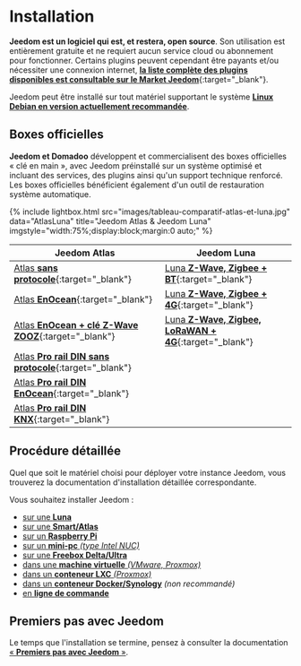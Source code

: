 # Installation

**Jeedom est un logiciel qui est, et restera, open source**. Son utilisation est entièrement gratuite et ne requiert aucun service cloud ou abonnement pour fonctionner.
Certains plugins peuvent cependant être payants et/ou nécessiter une connexion internet, [**la liste complète des plugins disponibles est consultable sur le Market Jeedom**](http://market.jeedom.fr/index.php?v=d&p=market&type=plugin){:target="_blank"}.

Jeedom peut être installé sur tout matériel supportant le système [**Linux Debian en version actuellement recommandée**](https://doc.jeedom.com/fr_FR/compatibility/#Debian).

## Boxes officielles

**Jeedom et Domadoo** développent et commercialisent des boxes officielles « clé en main », avec Jeedom préinstallé sur un système optimisé et incluant des services, des plugins ainsi qu'un support technique renforcé. Les boxes officielles bénéficient également d'un outil de restauration système automatique.

{% include lightbox.html src="images/tableau-comparatif-atlas-et-luna.jpg" data="AtlasLuna" title="Jeedom Atlas & Jeedom Luna" imgstyle="width:75%;display:block;margin:0 auto;" %}

| Jeedom Atlas            | Jeedom Luna             |
|-------------------------|-------------------------|
| [Atlas **sans protocole**](https://www.domadoo.fr/fr/box-domotique/7329-jeedom-controleur-domotique-jeedom-atlas-sans-protocole.html){:target="_blank"} | [Luna **Z-Wave, Zigbee + BT**](https://www.domadoo.fr/fr/box-domotique/6280-jeedom-controleur-domotique-jeedom-luna-z-wave700-zigbee30-bt.html){:target="_blank"} |
| [Atlas **EnOcean**](https://www.domadoo.fr/fr/box-domotique/5877-jeedom-atlas-enocean.html){:target="_blank"} | [Luna **Z-Wave, Zigbee + 4G**](https://www.domadoo.fr/fr/box-domotique/6615-jeedom-controleur-domotique-jeedom-luna-z-wave-zigbee-et-4g.html){:target="_blank"} |
| [Atlas **EnOcean + clé Z-Wave ZOOZ**](https://www.domadoo.fr/fr/box-domotique/6857-jeedom-controleur-domotique-jeedom-atlas-enocean-dongle-z-wave-zooz.html){:target="_blank"} | [Luna **Z-Wave, Zigbee, LoRaWAN + 4G**](https://www.domadoo.fr/fr/box-domotique/6617-jeedom-controleur-domotique-jeedom-luna-z-wave-zigbee-lorawan-4g.html){:target="_blank"} |
| [Atlas **Pro rail DIN sans protocole**](https://www.domadoo.fr/fr/box-domotique/6567-jeedom-controleur-domotique-sur-rail-din-jeedom-atlas-pro-sans-antenne.html){:target="_blank"} |             |
| [Atlas **Pro rail DIN EnOcean**](https://www.domadoo.fr/fr/box-domotique/6565-jeedom-atlas-pro-enocean.html){:target="_blank"} |             |
| [Atlas **Pro rail DIN KNX**](https://www.domadoo.fr/fr/box-domotique/6563-jeedom-controleur-domotique-sur-rail-din-jeedom-atlas-pro-knx.html){:target="_blank"} |             |

## Procédure détaillée

Quel que soit le matériel choisi pour déployer votre instance Jeedom, vous trouverez la documentation d'installation détaillée correspondante.

Vous souhaitez installer Jeedom :

- [sur une **Luna**](https://doc.jeedom.com/fr_FR/plugins/home%20automation%20protocol/luna)
- [sur une **Smart/Atlas**](https://doc.jeedom.com/fr_FR/installation/recovery)
- [sur un **Raspberry Pi**](https://doc.jeedom.com/fr_FR/installation/rpi)
- [sur un **mini-pc** *(type Intel NUC)*](https://doc.jeedom.com/fr_FR/installation/baremetal)
- [sur une **Freebox Delta/Ultra**](https://doc.jeedom.com/fr_FR/installation/freeboxdelta)
- [dans une **machine virtuelle** *(VMware, Proxmox)*](https://doc.jeedom.com/fr_FR/installation/vm)
- [dans un **conteneur LXC** *(Proxmox)*](https://community-scripts.github.io/ProxmoxVE/scripts?id=jeedom)
- [dans un **conteneur Docker/Synology**](https://doc.jeedom.com/fr_FR/installation/docker) *(non recommandé)*
- [en **ligne de commande**](https://doc.jeedom.com/fr_FR/installation/cli)

## Premiers pas avec Jeedom

Le temps que l'installation se termine, pensez à consulter la documentation [« **Premiers pas avec Jeedom** »](https://doc.jeedom.com/fr_FR/premiers-pas/index).
